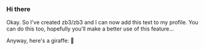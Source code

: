 ### Hi there

Okay. So I've created zb3/zb3 and I can now add this text to my profile. You can do this too, hopefully you'll make a better use of this feature...

Anyway, here's a giraffe: 🦒

<!--
**zb3/zb3** is a ✨ _special_ ✨ repository because its `README.md` (this file) appears on your GitHub profile.

Here are some ideas to get you started:

- 🔭 I’m currently working on ...
- 🌱 I’m currently learning ...
- 👯 I’m looking to collaborate on ...
- 🤔 I’m looking for help with ...
- 💬 Ask me about ...
- 📫 How to reach me: ...
- 😄 Pronouns: ...
- ⚡ Fun fact: ...
-->
